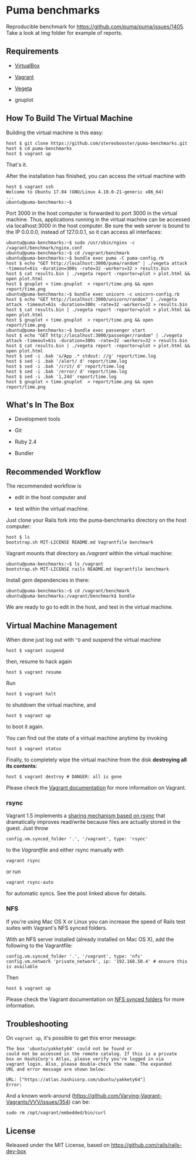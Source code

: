 # Puma benchmarks

Reproducible benchmark for https://github.com/puma/puma/issues/1405. Take a look at img folder for example of reports.

## Requirements

* [VirtualBox](https://www.virtualbox.org)

* [Vagrant](http://vagrantup.com)

* [Vegeta](https://github.com/tsenart/vegeta)

* gnuplot

## How To Build The Virtual Machine

Building the virtual machine is this easy:

    host $ git clone https://github.com/stereobooster/puma-benchmarks.git
    host $ cd puma-benchmarks
    host $ vagrant up

That's it.

After the installation has finished, you can access the virtual machine with

    host $ vagrant ssh
    Welcome to Ubuntu 17.04 (GNU/Linux 4.10.0-21-generic x86_64)
    ...
    ubuntu@puma-benchmarks:~$

Port 3000 in the host computer is forwarded to port 3000 in the virtual machine. Thus, applications running in the virtual machine can be accessed via localhost:3000 in the host computer. Be sure the web server is bound to the IP 0.0.0.0, instead of 127.0.0.1, so it can access all interfaces:

    ubuntu@puma-benchmarks:~$ sudo /usr/sbin/nginx -c /vagrant/benchmark/nginx.conf
    ubuntu@puma-benchmarks:~$ cd /vagrant/benchmark
    ubuntu@puma-benchmarks:~$ bundle exec puma -C puma-config.rb
    host $ echo "GET http://localhost:3000/puma/random" | ./vegeta attack -timeout=61s -duration=300s -rate=32 -workers=32 > results.bin
    host $ cat results.bin | ./vegeta report -reporter=plot > plot.html && open plot.html
    host $ gnuplot < time.gnuplot  > report/time.png && open report/time.png
    ubuntu@puma-benchmarks:~$ bundle exec unicorn -c unicorn-config.rb
    host $ echo "GET http://localhost:3000/unicorn/random" | ./vegeta attack -timeout=61s -duration=300s -rate=32 -workers=32 > results.bin
    host $ cat results.bin | ./vegeta report -reporter=plot > plot.html && open plot.html
    host $ gnuplot < time.gnuplot  > report/time.png && open report/time.png
    ubuntu@puma-benchmarks:~$ bundle exec passenger start
    host $ echo "GET http://localhost:3000/passenger/random" | ./vegeta attack -timeout=61s -duration=300s -rate=32 -workers=32 > results.bin
    host $ cat results.bin | ./vegeta report -reporter=plot > plot.html && open plot.html
    host $ sed -i .bak 's/App .* stdout: //g' report/time.log
    host $ sed -i .bak '/alert/ d' report/time.log
    host $ sed -i .bak '/crit/ d' report/time.log
    host $ sed -i .bak '/error/ d' report/time.log
    host $ sed -i .bak '1,24d' report/time.log
    host $ gnuplot < time.gnuplot  > report/time.png && open report/time.png

## What's In The Box

* Development tools

* Git

* Ruby 2.4

* Bundler

## Recommended Workflow

The recommended workflow is

* edit in the host computer and

* test within the virtual machine.

Just clone your Rails fork into the puma-benchmarks directory on the host computer:

    host $ ls
    bootstrap.sh MIT-LICENSE README.md Vagrantfile benchmark

Vagrant mounts that directory as _/vagrant_ within the virtual machine:

    ubuntu@puma-benchmarks:~$ ls /vagrant
    bootstrap.sh MIT-LICENSE rails README.md Vagrantfile benchmark

Install gem dependencies in there:

    ubuntu@puma-benchmarks:~$ cd /vagrant/benchmark
    ubuntu@puma-benchmarks:/vagrant/benchmark$ bundle

We are ready to go to edit in the host, and test in the virtual machine.

## Virtual Machine Management

When done just log out with `^D` and suspend the virtual machine

    host $ vagrant suspend

then, resume to hack again

    host $ vagrant resume

Run

    host $ vagrant halt

to shutdown the virtual machine, and

    host $ vagrant up

to boot it again.

You can find out the state of a virtual machine anytime by invoking

    host $ vagrant status

Finally, to completely wipe the virtual machine from the disk **destroying all its contents**:

    host $ vagrant destroy # DANGER: all is gone

Please check the [Vagrant documentation](http://docs.vagrantup.com/v2/) for more information on Vagrant.

### rsync

Vagrant 1.5 implements a [sharing mechanism based on rsync](https://www.vagrantup.com/blog/feature-preview-vagrant-1-5-rsync.html)
that dramatically improves read/write because files are actually stored in the
guest. Just throw

    config.vm.synced_folder '.', '/vagrant', type: 'rsync'

to the _Vagrantfile_ and either rsync manually with

    vagrant rsync

or run

    vagrant rsync-auto

for automatic syncs. See the post linked above for details.

### NFS

If you're using Mac OS X or Linux you can increase the speed of Rails test suites with Vagrant's NFS synced folders.

With an NFS server installed (already installed on Mac OS X), add the following to the Vagrantfile:

    config.vm.synced_folder '.', '/vagrant', type: 'nfs'
    config.vm.network 'private_network', ip: '192.168.50.4' # ensure this is available

Then

    host $ vagrant up

Please check the Vagrant documentation on [NFS synced folders](http://docs.vagrantup.com/v2/synced-folders/nfs.html) for more information.

## Troubleshooting

On `vagrant up`, it's possible to get this error message:

```
The box 'ubuntu/yakkety64' could not be found or
could not be accessed in the remote catalog. If this is a private
box on HashiCorp's Atlas, please verify you're logged in via
vagrant login. Also, please double-check the name. The expanded
URL and error message are shown below:

URL: ["https://atlas.hashicorp.com/ubuntu/yakkety64"]
Error:
```

And a known work-around (https://github.com/Varying-Vagrant-Vagrants/VVV/issues/354) can be:

    sudo rm /opt/vagrant/embedded/bin/curl

## License

Released under the MIT License, based on https://github.com/rails/rails-dev-box
